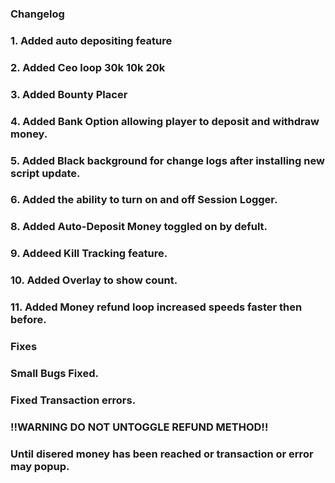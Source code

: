 ### Changelog
### 1. Added auto depositing feature
### 2. Added Ceo loop 30k 10k 20k
### 3. Added Bounty Placer
### 4. Added Bank Option allowing player to deposit and withdraw money.
### 5. Added Black background for change logs after installing new script update.
### 6. Added the ability to turn on and off Session Logger.
### 8. Added Auto-Deposit Money toggled on by defult.
### 9. Addeed Kill Tracking feature.
### 10. Added Overlay to show count.
### 11. Added Money refund loop increased speeds faster then before.
###
### Fixes
### Small Bugs Fixed.
### Fixed Transaction errors. 
###
### !!WARNING DO NOT UNTOGGLE REFUND METHOD!! 
### Until disered money has been reached or transaction or error may popup.

